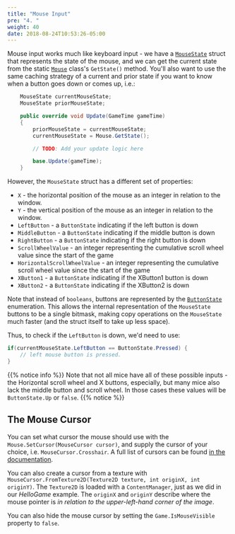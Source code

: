 ```yaml
---
title: "Mouse Input"
pre: "4. "
weight: 40
date: 2018-08-24T10:53:26-05:00
---
```


Mouse input works much like keyboard input - we have a [`MouseState`](https://docs.monogame.net/api/Microsoft.Xna.Framework.Input.MouseState.html) struct that represents the state of the mouse, and we can get the current state from the static [`Mouse`](https://docs.monogame.net/api/Microsoft.Xna.Framework.Input.Mouse.html) class's `GetState()` method.  You'll also want to use the same caching strategy of a current and prior state if you want to know when a button goes down or comes up, i.e.:

```csharp
    MouseState currentMouseState;
    MouseState priorMouseState;

    public override void Update(GameTime gameTime) 
    {
        priorMouseState = currentMouseState;
        currentMouseState = Mouse.GetState();

        // TODO: Add your update logic here 

        base.Update(gameTime);
    }
```

However, the `MouseState` struct has a different set of properties:

* `X` - the horizontal position of the mouse as an integer in relation to the window.
* `Y` - the vertical position of the mouse as an integer in relation to the window.
* `LeftButton` - a `ButtonState` indicating if the left button is down
* `MiddleButton` - a `ButtonState` indicating if the middle button is down
* `RightButton` - a `ButtonState` indicating if the right button is down
* `ScrollWheelValue` - an integer representing the cumulative scroll wheel value since the start of the game 
* `HorizontalScrollWheelValue` - an integer representing the cumulative scroll wheel value since the start of the game 
* `XButton1` - a `ButtonState` indicating if the XButton1 button is down
* `XButton2` - a `ButtonState` indicating if the XButton2  is down

Note that instead of `booleans`, buttons are represented by the [`ButtonState`](https://docs.monogame.net/api/Microsoft.Xna.Framework.Input.ButtonState.html) enumeration.  This allows the internal representation of the `MouseState` buttons to be a single bitmask, making copy operations on the `MouseState` much faster (and the struct itself to take up less space).

Thus, to check if the `LeftButton` is down, we'd need to use:

```csharp
if(currentMouseState.LeftButton == ButtonState.Pressed) {
    // left mouse button is pressed.
}
```

{{% notice info %}}
Note that not all mice have all of these possible inputs - the Horizontal scroll wheel and X buttons, especially, but many mice also lack the middle button and scroll wheel.  In those cases these values will be `ButtonState.Up` or `false`.
{{% notice %}}

## The Mouse Cursor
You can set what cursor the mouse should use with the `Mouse.SetCursor(MouseCursor cursor)`, and supply the cursor of your choice, i.e. `MouseCursor.Crosshair`.  A full list of cursors can be found [in the documentation](https://docs.monogame.net/api/Microsoft.Xna.Framework.Input.MouseCursor.html#properties).

You can also create a cursor from a texture with `MouseCursor.FromTexture2D(Texture2D texture, int originX, int originY)`.  The `Texture2D` is loaded with a `ContentManager`, just as we did in our _HelloGame_ example.  The `originX` and `originY` describe where the mouse pointer is _in relation to the upper-left-hand corner of the image_.

You can also hide the mouse cursor by setting the `Game.IsMouseVisible` property to `false`.  